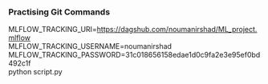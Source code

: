  ### Practising Git Commands

MLFLOW_TRACKING_URI=https://dagshub.com/noumanirshad/ML_project.mlflow \
MLFLOW_TRACKING_USERNAME=noumanirshad \
MLFLOW_TRACKING_PASSWORD=31c018656158edae1d0c9fa2e3e95ef0bd492c1f \
python script.py